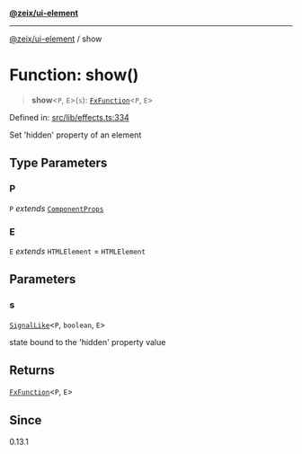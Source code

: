 [**@zeix/ui-element**](../README.md)

***

[@zeix/ui-element](../globals.md) / show

# Function: show()

> **show**\<`P`, `E`\>(`s`): [`FxFunction`](../type-aliases/FxFunction.md)\<`P`, `E`\>

Defined in: [src/lib/effects.ts:334](https://github.com/zeixcom/ui-element/blob/0b9c1517fa2a3615fdcca3ecc679ebb5c5c255e7/src/lib/effects.ts#L334)

Set 'hidden' property of an element

## Type Parameters

### P

`P` *extends* [`ComponentProps`](../type-aliases/ComponentProps.md)

### E

`E` *extends* `HTMLElement` = `HTMLElement`

## Parameters

### s

[`SignalLike`](../type-aliases/SignalLike.md)\<`P`, `boolean`, `E`\>

state bound to the 'hidden' property value

## Returns

[`FxFunction`](../type-aliases/FxFunction.md)\<`P`, `E`\>

## Since

0.13.1
